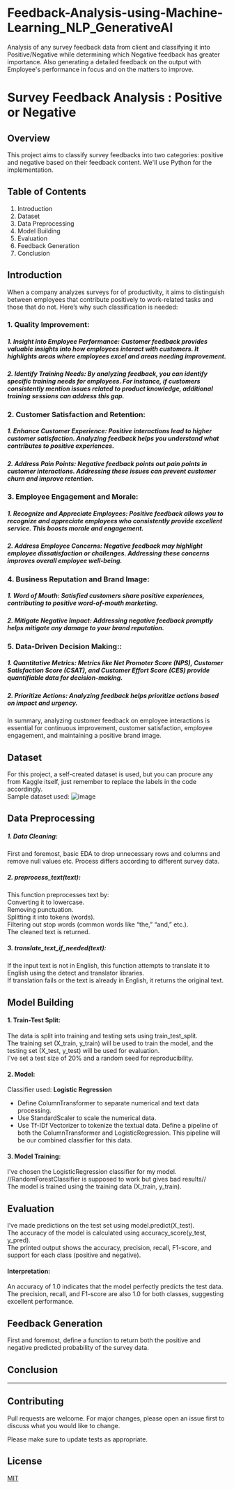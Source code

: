 # Feedback-Analysis-using-Machine-Learning_NLP_GenerativeAI
Analysis of any survey feedback data from client and classifying it into Positive/Negative while determining which Negative feedback has greater importance.
Also generating a detailed feedback on the output with Employee's performance in focus and on the matters to improve. 

# Survey Feedback Analysis : Positive or Negative

## Overview
This project aims to classify survey feedbacks into two categories: positive and negative based on their feedback content. We'll use Python for the implementation.

## Table of Contents
1. Introduction
2. Dataset
3. Data Preprocessing
4. Model Building
5. Evaluation
6. Feedback Generation
7. Conclusion

## Introduction
When a company analyzes surveys for of productivity, it aims to distinguish between employees that contribute positively to work-related tasks and those that do not. Here’s why such classification is needed:

### 1. Quality Improvement:
##### 1. Insight into Employee Performance: Customer feedback provides valuable insights into how employees interact with customers. It highlights areas where employees excel and areas needing improvement.
##### 2. Identify Training Needs: By analyzing feedback, you can identify specific training needs for employees. For instance, if customers consistently mention issues related to product knowledge, additional training sessions can address this gap.

### 2. Customer Satisfaction and Retention:
##### 1. Enhance Customer Experience: Positive interactions lead to higher customer satisfaction. Analyzing feedback helps you understand what contributes to positive experiences.
##### 2. Address Pain Points: Negative feedback points out pain points in customer interactions. Addressing these issues can prevent customer churn and improve retention.

### 3. Employee Engagement and Morale:
##### 1. Recognize and Appreciate Employees: Positive feedback allows you to recognize and appreciate employees who consistently provide excellent service. This boosts morale and engagement.
##### 2. Address Employee Concerns: Negative feedback may highlight employee dissatisfaction or challenges. Addressing these concerns improves overall employee well-being.

### 4. Business Reputation and Brand Image:
##### 1. Word of Mouth: Satisfied customers share positive experiences, contributing to positive word-of-mouth marketing.
##### 2. Mitigate Negative Impact: Addressing negative feedback promptly helps mitigate any damage to your brand reputation.

### 5. Data-Driven Decision Making::
##### 1. Quantitative Metrics: Metrics like Net Promoter Score (NPS), Customer Satisfaction Score (CSAT), and Customer Effort Score (CES) provide quantifiable data for decision-making.
##### 2. Prioritize Actions: Analyzing feedback helps prioritize actions based on impact and urgency.

In summary, analyzing customer feedback on employee interactions is essential for continuous improvement, customer satisfaction, employee engagement, and maintaining a positive brand image.

## Dataset
For this project, a self-created dataset is used, but you can procure any from Kaggle itself, just remember to replace the labels in the code accordingly.  
Sample dataset used:
![image](https://github.com/user-attachments/assets/807c3403-1a0d-4173-a8a9-8237d5feaf9a)


## Data Preprocessing
##### 1. Data Cleaning:
First and foremost, basic EDA to drop unnecessary rows and columns and remove null values etc. Process differs according to different survey data.
##### 2. preprocess_text(text):
This function preprocesses text by:  
Converting it to lowercase.  
Removing punctuation.  
Splitting it into tokens (words).  
Filtering out stop words (common words like “the,” “and,” etc.).  
The cleaned text is returned.  
##### 3. translate_text_if_needed(text):
If the input text is not in English, this function attempts to translate it to English using the detect and translator libraries.  
If translation fails or the text is already in English, it returns the original text.  


## Model Building
#### 1. Train-Test Split:
The data is split into training and testing sets using train_test_split.  
The training set (X_train, y_train) will be used to train the model, and the testing set (X_test, y_test) will be used for evaluation.  
I've set a test size of 20% and a random seed for reproducibility.  
#### 2. Model:
Classifier used: __Logistic Regression__
* Define ColumnTransformer to separate numerical and text data processing.
* Use StandardScaler to scale the numerical data.
* Use Tf-IDf Vectorizer to tokenize the textual data.
Define a pipeline of both the ColumnTransformer and LogisticRegression.
This pipeline will be our combined classifier for this data.
#### 3. Model Training:
I've chosen the LogisticRegression classifier for my model. //RandomForestClassifier is supposed to work but gives bad results//   
The model is trained using the training data (X_train, y_train).  

## Evaluation
I’ve made predictions on the test set using model.predict(X_test).  
The accuracy of the model is calculated using accuracy_score(y_test, y_pred).  
The printed output shows the accuracy, precision, recall, F1-score, and support for each class (positive and negative).  
#### Interpretation:
An accuracy of 1.0 indicates that the model perfectly predicts the test data.  
The precision, recall, and F1-score are also 1.0 for both classes, suggesting excellent performance.  

## Feedback Generation
First and foremost, define a function to return both the positive and negative predicted probability of the survey data.


## Conclusion



---

## Contributing

Pull requests are welcome. For major changes, please open an issue first
to discuss what you would like to change.

Please make sure to update tests as appropriate.

## License

[MIT](https://choosealicense.com/licenses/mit/)
